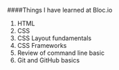 ####Things I have learned at Bloc.io

1. HTML
2. CSS
3. CSS Layout fundamentals
4. CSS Frameworks
5. Review of command line basic
6. Git and GitHub basics
